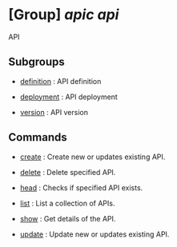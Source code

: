 # [Group] _apic api_

API

## Subgroups

- [definition](/Commands/apic/api/definition/readme.md)
: API definition

- [deployment](/Commands/apic/api/deployment/readme.md)
: API deployment

- [version](/Commands/apic/api/version/readme.md)
: API version

## Commands

- [create](/Commands/apic/api/_create.md)
: Create new or updates existing API.

- [delete](/Commands/apic/api/_delete.md)
: Delete specified API.

- [head](/Commands/apic/api/_head.md)
: Checks if specified API exists.

- [list](/Commands/apic/api/_list.md)
: List a collection of APIs.

- [show](/Commands/apic/api/_show.md)
: Get details of the API.

- [update](/Commands/apic/api/_update.md)
: Update new or updates existing API.
